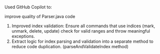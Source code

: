 Used GitHub Copilot to:

improve quality of Parser.java code
1. Improved index validation: Ensure all commands that use indices (mark, unmark, delete, update) check for valid ranges and throw meaningful exceptions.
2. Extract logic for index parsing and validation into a separate method to reduce code duplication. (parseAndValidateIndex method)